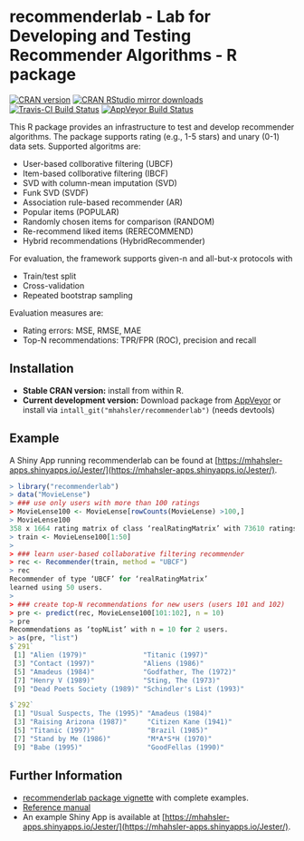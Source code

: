 # recommenderlab - Lab for Developing and Testing Recommender Algorithms - R package

[![CRAN version](http://www.r-pkg.org/badges/version/recommenderlab)](https://cran.r-project.org/package=recommenderlab)
[![CRAN RStudio mirror downloads](http://cranlogs.r-pkg.org/badges/recommenderlab)](https://cran.r-project.org/package=recommenderlab)
[![Travis-CI Build Status](https://travis-ci.org/mhahsler/recommenderlab.svg?branch=master)](https://travis-ci.org/mhahsler/recommenderlab)
[![AppVeyor Build Status](https://ci.appveyor.com/api/projects/status/github/mhahsler/recommenderlab?branch=master&svg=true)](https://ci.appveyor.com/project/mhahsler/recommenderlab)

This R package provides an infrastructure to test and develop
    recommender algorithms. The package supports rating (e.g., 1-5 stars) and 
    unary (0-1) data sets. Supported algoritms are:
    
* User-based collborative filtering (UBCF)
* Item-based collborative filtering (IBCF)
* SVD with column-mean imputation (SVD)
* Funk SVD (SVDF)
* Association rule-based recommender (AR)
* Popular items (POPULAR)
* Randomly chosen items for comparison (RANDOM)
* Re-recommend liked items (RERECOMMEND)
* Hybrid recommendations (HybridRecommender)

For evaluation, the framework supports given-n and all-but-x protocols with

* Train/test split
* Cross-validation
* Repeated bootstrap sampling

Evaluation measures are:

* Rating errors: MSE, RMSE, MAE
* Top-N recommendations: TPR/FPR (ROC), precision and recall

## Installation

* __Stable CRAN version:__ install from within R.
* __Current development version:__ Download package from [AppVeyor](https://ci.appveyor.com/project/mhahsler/recommenderlab/build/artifacts) or install via `intall_git("mhahsler/recommenderlab")` (needs devtools) 

## Example

A Shiny App running recommenderlab can be found at  [https://mhahsler-apps.shinyapps.io/Jester/](https://mhahsler-apps.shinyapps.io/Jester/). 

```R
> library("recommenderlab")
> data("MovieLense")
> ### use only users with more than 100 ratings
> MovieLense100 <- MovieLense[rowCounts(MovieLense) >100,]
> MovieLense100
358 x 1664 rating matrix of class ‘realRatingMatrix’ with 73610 ratings.
> train <- MovieLense100[1:50]
> 
> ### learn user-based collaborative filtering recommender
> rec <- Recommender(train, method = "UBCF")
> rec
Recommender of type ‘UBCF’ for ‘realRatingMatrix’ 
learned using 50 users.
> 
> ### create top-N recommendations for new users (users 101 and 102)
> pre <- predict(rec, MovieLense100[101:102], n = 10)
> pre
Recommendations as ‘topNList’ with n = 10 for 2 users. 
> as(pre, "list")
$`291`
 [1] "Alien (1979)"              "Titanic (1997)"           
 [3] "Contact (1997)"            "Aliens (1986)"            
 [5] "Amadeus (1984)"            "Godfather, The (1972)"    
 [7] "Henry V (1989)"            "Sting, The (1973)"        
 [9] "Dead Poets Society (1989)" "Schindler's List (1993)"  

$`292`
 [1] "Usual Suspects, The (1995)" "Amadeus (1984)"            
 [3] "Raising Arizona (1987)"     "Citizen Kane (1941)"       
 [5] "Titanic (1997)"             "Brazil (1985)"             
 [7] "Stand by Me (1986)"         "M*A*S*H (1970)"            
 [9] "Babe (1995)"                "GoodFellas (1990)"   
```

## Further Information

* [recommenderlab package vignette](http://cran.r-project.org/web/packages/recommenderlab/vignettes/recommenderlab.pdf) with complete examples.
* [Reference manual](http://cran.r-project.org/web/packages/recommenderlab/recommenderlab.pdf)
* An example Shiny App is available at  [https://mhahsler-apps.shinyapps.io/Jester/](https://mhahsler-apps.shinyapps.io/Jester/). 
